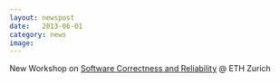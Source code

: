 ```yaml
---
layout: newspost
date:   2013-06-01
category: news
image: 
---
```


New Workshop on [Software Correctness and Reliability]({{"/workshop2013"|relative_url}}) @ ETH Zurich